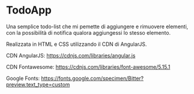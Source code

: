 # TodoApp

Una semplice todo-list che mi pemette di aggiungere e rimuovere elementi, con la possibilità di notifica qualora aggiungessi lo stesso elemento.

Realizzata in HTML e CSS utilizzando il CDN di AngularJS.

CDN AngularJS: https://cdnjs.com/libraries/angular.js

CDN Fontawesome: https://cdnjs.com/libraries/font-awesome/5.15.1

Google Fonts: https://fonts.google.com/specimen/Bitter?preview.text_type=custom





